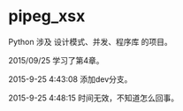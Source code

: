 # pipeg_xsx
Python 涉及 设计模式、并发、程序库 的项目。


2015/09/25
学习了第4章。

2015-9-25 4:43:08
添加dev分支。

2015-9-25 4:48:15
时间无效，不知道怎么回事。